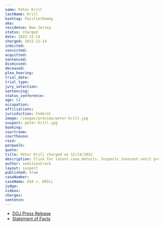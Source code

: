 ```yaml
---
name: Peter Krill
lastName: Krill
hashtag: PacifierDummy
aka:
residence: New Jersey
status: Charged
date: 2022-12-14
charged: 2022-12-14
indicted:
convicted:
acquitted:
sentenced:
dismissed:
deceased:
plea_hearing:
trial_date:
trial_type:
jury_selection:
sentencing:
status_conference:
age: 54
occupation:
affiliations:
jurisdiction: Federal
image: /images/preview/peter-krill.jpg
suspect: peter-krill.jpg
booking:
courtroom:
courthouse:
raid:
perpwalk:
quote:
title: Peter Krill charged on 12/14/2022
description: Click for latest case details. Suspects innocent until proven guilty.
author: seditiontrack
layout: suspect
published: true
caseNumber: 
caseName: USA v. KRILL
judge:
videos:
charges:
sentence:
---
```

- [DOJ Press Release](https://www.justice.gov/usao-dc/pr/new-jersey-man-arrested-felony-and-misdemeanor-charges-actions-during-jan-6-capitol-0)
- [Statement of Facts](https://storage.courtlistener.com/recap/gov.uscourts.dcd.250253/gov.uscourts.dcd.250253.1.1.pdf)
